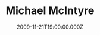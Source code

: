 ---
title: "Michael McIntyre"
venue: "Utilita Arena"
date: 2009-11-21T19:00:00.000Z
permalink: /almanac/events/2009-11-21-michael-mcintyre/index.html
poster: https://cdn.rknight.me/almanac/live/michael-mcintyre.jpg
lat: 54.9638939
long: -1.6256453
---